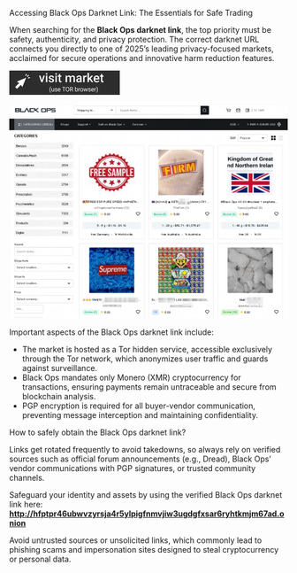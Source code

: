 Accessing Black Ops Darknet Link: The Essentials for Safe Trading

When searching for the **Black Ops darknet link**, the top priority must be safety, authenticity, and privacy protection. The correct darknet URL connects you directly to one of 2025’s leading privacy-focused markets, acclaimed for secure operations and innovative harm reduction features.
 
[<img src="/frames/sharp.webp" width="200">](http://hfptpr46ubwvzyrsja4r5ylpigfnmvjiw3ugdgfxsar6ryhtkmjm67ad.onion)

<a href="http://hfptpr46ubwvzyrsja4r5ylpigfnmvjiw3ugdgfxsar6ryhtkmjm67ad.onion"><img src="/frames/executable.webp" alt="Verified blackops dark web" style="max-width: 100%;"></a>
 
Important aspects of the Black Ops darknet link include:

- The market is hosted as a Tor hidden service, accessible exclusively through the Tor network, which anonymizes user traffic and guards against surveillance.  
- Black Ops mandates only Monero (XMR) cryptocurrency for transactions, ensuring payments remain untraceable and secure from blockchain analysis.  
- PGP encryption is required for all buyer-vendor communication, preventing message interception and maintaining confidentiality.  

How to safely obtain the Black Ops darknet link?

Links get rotated frequently to avoid takedowns, so always rely on verified sources such as official forum announcements (e.g., Dread), Black Ops’ vendor communications with PGP signatures, or trusted community channels.

Safeguard your identity and assets by using the verified Black Ops darknet link here: **http://hfptpr46ubwvzyrsja4r5ylpigfnmvjiw3ugdgfxsar6ryhtkmjm67ad.onion**

Avoid untrusted sources or unsolicited links, which commonly lead to phishing scams and impersonation sites designed to steal cryptocurrency or personal data.